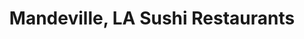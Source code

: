 ---
layout: city
title: Mandeville, LA Sushi Restaurants
permalink: /louisiana/mandeville/
stateAbbr: LA
stateName: Louisiana
cityName: Mandeville
---